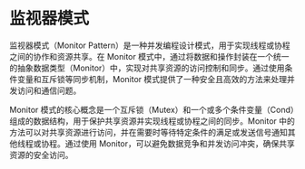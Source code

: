 # 监视器模式

监视器模式（Monitor Pattern）是一种并发编程设计模式，用于实现线程或协程之间的协作和资源共享。在 Monitor 模式中，通过将数据和操作封装在一个统一的抽象数据类型（Monitor）中，实现对共享资源的访问控制和同步。通过使用条件变量和互斥锁等同步机制，Monitor 模式提供了一种安全且高效的方法来处理并发访问和通信问题。

Monitor 模式的核心概念是一个互斥锁（Mutex）和一个或多个条件变量（Cond）组成的数据结构，用于保护共享资源并实现线程或协程之间的同步。Monitor 中的方法可以对共享资源进行访问，并在需要时等待特定条件的满足或发送信号通知其他线程或协程。通过使用 Monitor，可以避免数据竞争和并发访问冲突，确保共享资源的安全访问。
